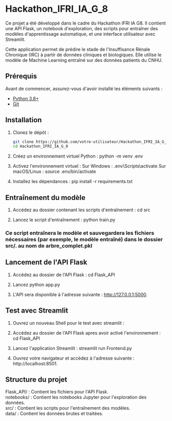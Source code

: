 # Hackathon_IFRI_IA_G_8

Ce projet a été développé dans le cadre du Hackathon IFRI IA G8. Il contient une API Flask, un notebook d'exploration, des scripts pour entraîner des modèles d'apprentissage automatique, et une interface utilisateur avec Streamlit.

Cette application permet de prédire le stade de l'Insuffisance Rénale Chronique (IRC) à partir de données cliniques et biologiques.
Elle utilise le modèle de Machine Learning entraîné sur des données patients du CNHU.

## Prérequis

Avant de commencer, assurez-vous d'avoir installé les éléments suivants :

- [Python 3.8+](https://www.python.org/downloads/)
- [Git](https://git-scm.com/)

## Installation

1. Clonez le dépôt :

   ```bash
   git clone https://github.com/votre-utilisateur/Hackathon_IFRI_IA_G_8.git
   cd Hackathon_IFRI_IA_G_8

2. Créez un environnement virtuel Python :
    python -m venv .env

3. Activez l'environnement virtuel :
    Sur Windows : .env\Scripts\activate
    Sur macOS/Linux : source .env/bin/activate

4. Installez les dépendances :
    pip install -r requirements.txt


## Entraînement du modèle

1. Accédez au dossier contenant les scripts d'entraînement :
cd src

2. Lancez le script d'entraînement :
python train.py

### Ce script entraînera le modèle et sauvegardera les fichiers nécessaires (par exemple, le modèle entraîné) dans le dossier src/. au nom de arbre_complet.pkl


## Lancement de l'API Flask

1. Accédez au dossier de l'API Flask :
cd Flask_API

2. Lancez 
python app.py

3. L'API sera disponible à l'adresse suivante : http://127.0.0.1:5000.


## Test avec Streamlit

1. Ouvrez un nouveau Shell pour le test avec streamlit :
2. Accédez au dossier de l'API Flask apres avoir activé l'environnement :
cd Flask_API

3. Lancez l'application Streamlit :
streamlit run Frontend.py

4. Ouvrez votre navigateur et accédez à l'adresse suivante : http://localhost:8501.


## Structure du projet
Flask_API/ : Contient les fichiers pour l'API Flask. <br>
notebooks/ : Contient les notebooks Jupyter pour l'exploration des données.<br>
src/ : Contient les scripts pour l'entraînement des modèles.<br>
data/ : Contient les données brutes et traitées.





